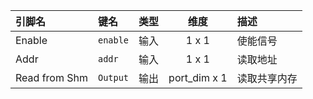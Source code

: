 <!--
DO NOT EDIT THIS FILE DIRECTLY.
This file is generated by tools/comp-docs.js.
All changes will be overwritten by regeneration.
-->

<slot class="model-pins">

| 引脚名 | 键名 | 类型 | 维度 | 描述 |
|:------ |:---- |:----:|:----:|:---- |
| Enable | `enable` | 输入 | 1 x 1 | 使能信号 |
| Addr | `addr` | 输入 | 1 x 1 | 读取地址 |
| Read from Shm | `Output` | 输出 | port_dim x 1 | 读取共享内存 |

</slot>

